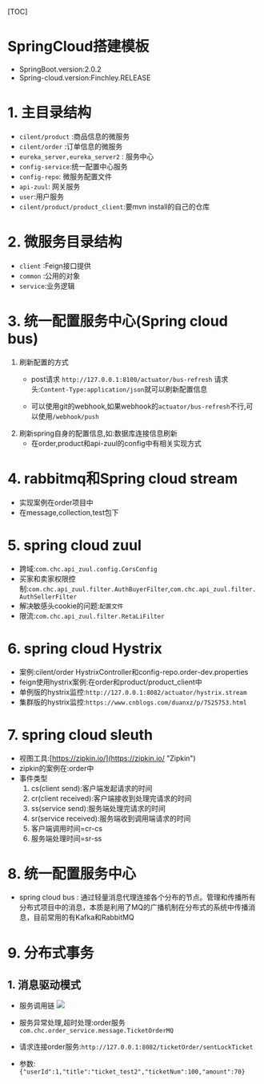 [TOC]

# SpringCloud搭建模板

* SpringBoot.version:2.0.2
* Spring-cloud.version:Finchley.RELEASE

# 1. 主目录结构
* `cilent/product` :商品信息的微服务
* `cilent/order` :订单信息的微服务
* `eureka_server,eureka_server2` : 服务中心
* `config-service`:统一配置中心服务
* `config-repo`: 微服务配置文件
* `api-zuul`: 网关服务
* `user`:用户服务
* `cilent/product/product_client`:要mvn install的自己的仓库

# 2. 微服务目录结构
* `client` :Feign接口提供
* `common` :公用的对象
* `service`:业务逻辑

# 3. 统一配置服务中心(Spring cloud bus)

1. 刷新配置的方式
	* post请求 `http://127.0.0.1:8100/actuator/bus-refresh`  请求头:`Content-Type:application/json`就可以刷新配置信息

	* 可以使用git的webhook,如果webhook的`actuator/bus-refresh`不行,可以使用`/webhook/push`
2. 刷新spring自身的配置信息,如:数据库连接信息刷新
	* 在order,product和api-zuul的config中有相关实现方式

# 4. rabbitmq和Spring cloud stream
* 实现案例在order项目中
* 在message,collection,test包下

# 5. spring cloud zuul

* 跨域:`com.chc.api_zuul.config.CorsConfig`
* 买家和卖家权限控制:`com.chc.api_zuul.filter.AuthBuyerFilter`,`com.chc.api_zuul.filter.AuthSellerFilter`
* 解决敏感头cookie的问题:`配置文件`
* 限流:`com.chc.api_zuul.filter.RetaLiFilter`

# 6. spring cloud Hystrix
* 案例:cilent/order HystrixController和config-repo.order-dev.properties
* feign使用hystrix案例:在order和product/product_client中
* 单例版的hystrix监控:`http://127.0.0.1:8082/actuator/hystrix.stream`
* 集群版的hystrix监控:`https://www.cnblogs.com/duanxz/p/7525753.html`

# 7. spring cloud sleuth
* 视图工具:[https://zipkin.io/](https://zipkin.io/ "Zipkin")
* zipkin的案例在:order中
* 事件类型
	1. cs(client send):客户端发起请求的时间
	2. cr(client received):客户端接收到处理完请求的时间
	3. ss(service send):服务端处理完请求的时间
	4. sr(service received):服务端收到调用端请求的时间
	5. 客户端调用时间=cr-cs
	6. 服务端处理时间=sr-ss

# 8. 统一配置服务中心
* spring cloud bus : 通过轻量消息代理连接各个分布的节点。管理和传播所有分布式项目中的消息，本质是利用了MQ的广播机制在分布式的系统中传播消息，目前常用的有Kafka和RabbitMQ

# 9. 分布式事务

## 1. 消息驱动模式

* 服务调用链
![](https://youdaoyun-chc.oss-cn-shenzhen.aliyuncs.com/%E5%88%86%E5%B8%83%E5%BC%8F%E4%BA%8B%E5%8A%A1/%E6%B6%88%E6%81%AF%E9%A9%B1%E5%8A%A8%E6%A8%A1%E5%BC%8F%E7%9A%84%E6%A1%88%E4%BE%8B%E8%AE%BE%E8%AE%A1%E6%B5%81%E7%A8%8B.PNG)

* 服务异常处理,超时处理:order服务`com.chc.order_service.message.TicketOrderMQ`
* 请求连接order服务:`http://127.0.0.1:8082/ticketOrder/sentLockTicket`
* 参数:`{"userId":1,"title":"ticket_test2","ticketNum":100,"amount":70}`

